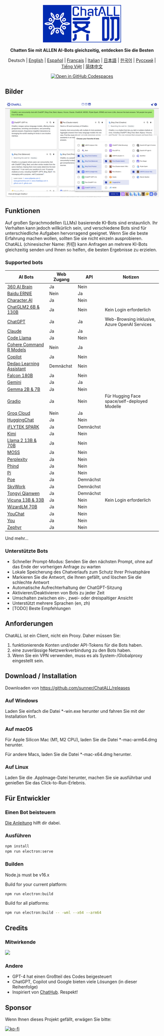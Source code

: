<div align="center">
   <img src="src/assets/logo-cover.png" width=256></img>
   <p><strong>Chatten Sie mit ALLEN AI-Bots gleichzeitig, entdecken Sie die Besten</strong></p>

Deutsch | [English](README.md) | [Español](README_ES-ES.md) | [Français](README_FR-FR.md) | [Italian](README_IT-IT.md) | [日本語](README_JA-JP.md) | [한국어](README_KO-KR.md) | [Русский](README_RU-RU.md) | [Tiếng Việt](README_VI-VN.md) | [简体中文](README_ZH-CN.md)

[![Open in GitHub Codespaces](https://github.com/codespaces/badge.svg)](https://codespaces.new/sunner/ChatALL)

</div>

## Bilder

![Bilder](screenshots/screenshot-1.png?raw=true)

## Funktionen

Auf großen Sprachmodellen (LLMs) basierende KI-Bots sind erstaunlich. Ihr Verhalten kann jedoch willkürlich sein, und verschiedene Bots sind für unterschiedliche Aufgaben hervorragend geeignet. Wenn Sie die beste Erfahrung machen wollen, sollten Sie sie nicht einzeln ausprobieren. ChatALL (chinesischer Name: 齐叨) kann Anfragen an mehrere KI-Bots gleichzeitig senden und Ihnen so helfen, die besten Ergebnisse zu erzielen.

### Supported bots

| AI Bots                                                                        | Web Zugang    | API           | Notizen                                                 |
| ------------------------------------------------------------------------------ | ------------- | ------------- | ------------------------------------------------------ |
| [360 AI Brain](https://ai.360.cn/)                                             | Ja            | Nein          |                                                        |
| [Baidu ERNIE](https://yiyan.baidu.com/)                                        | Nein          | Ja            |                                                        |
| [Character.AI](https://character.ai/)                                          | Ja            | Nein          |                                                        |
| [ChatGLM2 6B & 130B](https://chatglm.cn/)                                      | Ja            | Nein          | Kein Login erforderlich                                |
| [ChatGPT](https://chat.openai.com)                                             | Ja            | Ja            | Web-Browsing inklusive, Azure OpenAI Services          |
| [Claude](https://www.anthropic.com/claude)                                     | Ja            | Ja            |                                                        |
| [Code Llama](https://ai.meta.com/blog/code-llama-large-language-model-coding/) | Ja            | Nein          |                                                        |
| [Cohere Command R Models](https://cohere.com/command)                          | Nein          | Ja            |                                                        |
| [Copilot](https://copilot.microsoft.com/)                                      | Ja            | Nein          |                                                        |
| [Dedao Learning Assistant](https://ai.dedao.cn/)                               | Demnächst     | Nein          |                                                        |
| [Falcon 180B](https://huggingface.co/tiiuae/falcon-180B-chat)                  | Ja            | Nein          |                                                        |
| [Gemini](https://gemini.google.com/)                                           | Ja            | Ja            |                                                        |
| [Gemma 2B & 7B](https://blog.google/technology/developers/gemma-open-models/)  | Ja            | Nein          |                                                        |
| [Gradio](https://gradio.app/)                                                  | Ja            | Nein          | Für Hugging Face space/self-deployed Modelle           |
| [Groq Cloud](https://console.groq.com/docs/models)                             | Nein          | Ja            |                                                        |
| [HuggingChat](https://huggingface.co/chat/)                                    | Ja            | Nein          |                                                        |
| [iFLYTEK SPARK](http://xinghuo.xfyun.cn/)                                      | Ja            | Demnächst     |                                                        |
| [Kimi](https://kimi.moonshot.cn/)                                              | Ja            | Nein          |                                                        |
| [Llama 2 13B & 70B](https://ai.meta.com/llama/)                                | Ja            | Nein          |                                                        |
| [MOSS](https://moss.fastnlp.top/)                                              | Ja            | Nein          |                                                        |
| [Perplexity](https://www.perplexity.ai/)                                       | Ja            | Nein          |                                                        |
| [Phind](https://www.phind.com/)                                                | Ja            | Nein          |                                                        |
| [Pi](https://pi.ai)                                                            | Ja            | Nein          |                                                        |
| [Poe](https://poe.com/)                                                        | Ja            | Demnächst     |                                                        |
| [SkyWork](https://neice.tiangong.cn/)                                          | Ja            | Demnächst     |                                                        |
| [Tongyi Qianwen](http://tongyi.aliyun.com/)                                    | Ja            | Demnächst     |                                                        |
| [Vicuna 13B & 33B](https://lmsys.org/blog/2023-03-30-vicuna/)                  | Ja            | Nein          | Kein Login erforderlich                                |
| [WizardLM 70B](https://github.com/nlpxucan/WizardLM)                           | Ja            | Nein          |                                                        |
| [YouChat](https://you.com/)                                                    | Ja            | Nein          |                                                        |
| [You](https://you.com/)                                                        | Ja            | Nein          |                                                        |
| [Zephyr](https://huggingface.co/spaces/HuggingFaceH4/zephyr-chat)              | Ja            | Nein          |                                                        |

Und mehr...

### Unterstützte Bots

- Schneller Prompt-Modus: Senden Sie den nächsten Prompt, ohne auf das Ende der vorherigen Anfrage zu warten
- Lokale Speicherung des Chatverlaufs zum Schutz Ihrer Privatsphäre
- Markieren Sie die Antwort, die Ihnen gefällt, und löschen Sie die schlechte Antwort
- Automatische Aufrechterhaltung der ChatGPT-Sitzung
- Aktivieren/Deaktivieren von Bots zu jeder Zeit
- Umschalten zwischen ein-, zwei- oder dreispaltiger Ansicht
- Unterstützt mehrere Sprachen (en, zh)
- [TODO] Beste Empfehlungen

## Anforderungen

ChatALL ist ein Client, nicht ein Proxy. Daher müssen Sie:

1. funktionierende Konten und/oder API-Tokens für die Bots haben.
2. eine zuverlässige Netzwerkverbindung zu den Bots haben.
3. Wenn Sie ein VPN verwenden, muss es als System-/Globalproxy eingestellt sein.

## Download / Installation

Downloaden von https://github.com/sunner/ChatALL/releases

### Auf Windows

Laden Sie einfach die Datei \*-win.exe herunter und fahren Sie mit der Installation fort.

### Auf macOS

Für Apple Silicon Mac (M1, M2 CPU), laden Sie die Datei \*-mac-arm64.dmg herunter.

Für andere Macs, laden Sie die Datei \*-mac-x64.dmg herunter.

### Auf Linux

Laden Sie die .AppImage-Datei herunter, machen Sie sie ausführbar und genießen Sie das Click-to-Run-Erlebnis.

## Für Entwickler

### Einen Bot beisteuern

[Die Anleitung](https://github.com/sunner/ChatALL/wiki/%E5%A6%82%E4%BD%95%E6%B7%BB%E5%8A%A0%E4%B8%80%E4%B8%AA%E6%96%B0%E7%9A%84-AI-%E5%AF%B9%E8%AF%9D%E6%9C%BA%E5%99%A8%E4%BA%BA) hilft dir dabei.

### Ausführen

```bash
npm install
npm run electron:serve
```

### Builden

Node.js must be v16.x

Build for your current platform:

```bash
npm run electron:build
```

Build for all platforms:

```bash
npm run electron:build -- -wml --x64 --arm64
```

## Credits

### Mitwirkende

<a href="https://github.com/sunner/ChatALL/graphs/contributors">
  <img src="https://contrib.rocks/image?repo=sunner/ChatALL" />
</a>

### Andere

- GPT-4 hat einen Großteil des Codes beigesteuert
- ChatGPT, Copilot und Google bieten viele Lösungen (in dieser Reihenfolge)
- Inspiriert von [ChatHub](https://github.com/chathub-dev/chathub). Respekt!

## Sponsor

Wenn Ihnen dieses Projekt gefällt, erwägen Sie bitte:

[![ko-fi](https://ko-fi.com/img/githubbutton_sm.svg)](https://ko-fi.com/F1F8KZJGJ)
